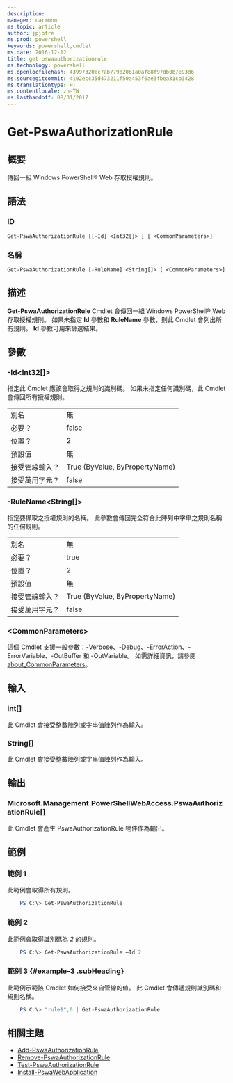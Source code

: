```yaml
---
description: 
manager: carmonm
ms.topic: article
author: jpjofre
ms.prod: powershell
keywords: powershell,cmdlet
ms.date: 2016-12-12
title: get pswaauthorizationrule
ms.technology: powershell
ms.openlocfilehash: 43997320ec7ab779b2061a0af88f97db0b7e93d6
ms.sourcegitcommit: 4102ecc35d473211f50a453f6ae3fbea31cb3428
ms.translationtype: HT
ms.contentlocale: zh-TW
ms.lasthandoff: 08/31/2017
---
```

#  <a name="get-pswaauthorizationrule"></a>Get-PswaAuthorizationRule

##  <a name="synopsis"></a>概要

傳回一組 Windows PowerShell® Web 存取授權規則。

##  <a name="syntax"></a>語法

###  <a name="id"></a>ID
```
Get-PswaAuthorizationRule [[-Id] <Int32[]> ] [ <CommonParameters>]
```

###  <a name="name"></a>名稱
```
Get-PswaAuthorizationRule [-RuleName] <String[]> [ <CommonParameters>]
```

## <a name="description"></a>描述

**Get-PswaAuthorizationRule** Cmdlet 會傳回一組 Windows PowerShell® Web 存取授權規則。
如果未指定 **Id** 參數和 **RuleName** 參數，則此 Cmdlet 會列出所有規則。 **Id** 參數可用來篩選結果。

## <a name="parameters"></a>參數

### <a name="-idltint32gt"></a>-Id&lt;Int32\[\]&gt;

指定此 Cmdlet 應該會取得之規則的識別碼。 如果未指定任何識別碼，此 Cmdlet 會傳回所有授權規則。

|||  
|-|-|
| 別名                              | 無                                 |
| 必要？                            | false                                |
| 位置？                            | 2                                    |
| 預設值                        | 無                                 |
| 接受管線輸入？               | True (ByValue, ByPropertyName)       |
| 接受萬用字元？          | false                                |

### <a name="-rulenameltstringgt"></a>-RuleName&lt;String\[\]&gt;

指定要擷取之授權規則的名稱。 此參數會傳回完全符合此陣列中字串之規則名稱的任何規則。

|||  
|-|-|
| 別名                              | 無                                 |
| 必要？                            | true                                 |
| 位置？                            | 2                                    |
| 預設值                        | 無                                 |
| 接受管線輸入？               | True (ByValue, ByPropertyName)       |
| 接受萬用字元？          | false                                |

### <a name="ltcommonparametersgt"></a>&lt;CommonParameters&gt;

這個 Cmdlet 支援一般參數：-Verbose、-Debug、-ErrorAction、-ErrorVariable、-OutBuffer 和 -OutVariable。
如需詳細資訊，請參閱 [about_CommonParameters](http://go.microsoft.com/fwlink/p/?LinkID=113216)。

## <a name="inputs"></a>輸入

###  <a name="int"></a>int\[\]

此 Cmdlet 會接受整數陣列或字串值陣列作為輸入。

###  <a name="string"></a>String\[\]

此 Cmdlet 會接受整數陣列或字串值陣列作為輸入。

##  <a name="outputs"></a>輸出

###  <a name="microsoftmanagementpowershellwebaccesspswaauthorizationrule"></a>Microsoft.Management.PowerShellWebAccess.PswaAuthorizationRule\[\]

此 Cmdlet 會產生 PswaAuthorizationRule 物件作為輸出。


## <a name="examples"></a>範例

### <a name="example-1"></a>範例 1

此範例會取得所有規則。

```PowerShell
    PS C:\> Get-PswaAuthorizationRule
```

### <a name="example-2"></a>範例 2

此範例會取得識別碼為 *2* 的規則。

```PowerShell
    PS C:\> Get-PswaAuthorizationRule –Id 2
```

### <a name="example-3-example-3-subheading"></a>範例 3 {#example-3 .subHeading}

此範例示範該 Cmdlet 如何接受來自管線的值。
此 Cmdlet 會傳遞規則識別碼和規則名稱。

```PowerShell
    PS C:\> "rule1",0 | Get-PswaAuthorizationRule
```

##  <a name="related-topics"></a>相關主題

-  [Add-PswaAuthorizationRule](add-pswaauthorizationrule.md)
-  [Remove-PswaAuthorizationRule](remove-pswaauthorizationrule.md)
-  [Test-PswaAuthorizationRule](test-pswaauthorizationrule.md)
-  [Install-PswaWebApplication](install-pswawebapplication.md)
